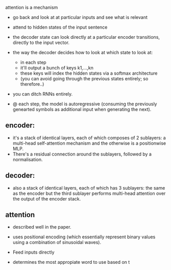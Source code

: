 

attention is a mechanism 

- go back and look at at particular inputs and see what is relevant
- attend to hidden states of the input sentence
- the decoder state can look directly at a particular encoder transitions, directly to the input vector.
- the way the decoder decides how to look at which state to look at:
	- in each step
	- it'll output a bunch of keys k1,...,kn
	- these keys will index the hidden states via a softmax architecture
	- (you can avoid going through the previous states entirely; so therefore..)
- you can ditch RNNs entirely.

- @ each step, the model is autoregressive (consuming the previously genearted symbols as additional input when generating the next).

## encoder:
- it's a stack of identical layers, each of which composes of 2 sublayers: a multi-head self-attention mechanism and the otherwise is a positionwise MLP. 
- There's a residual connection around the sublayers, followed by a normalisation.

## decoder:
- also a stack of identical layers, each of which has 3 sublayers: the same as the encoder but the third sublayer performs multi-head attention over the output of the encoder stack.

## attention
- described well in the paper.

- uses positional encoding (which essentially represent binary values using a combination of sinusoidal waves).
- Feed inputs directly
- determines the most appropiate word to use based on t